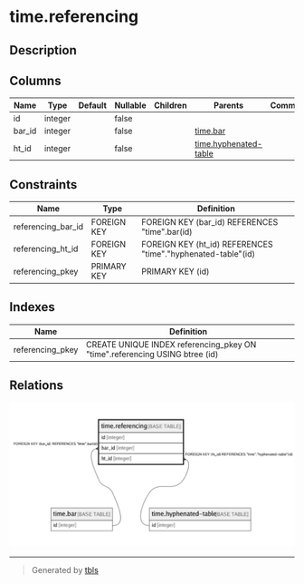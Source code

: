 # time.referencing

## Description

## Columns

| Name | Type | Default | Nullable | Children | Parents | Comment |
| ---- | ---- | ------- | -------- | -------- | ------- | ------- |
| id | integer |  | false |  |  |  |
| bar_id | integer |  | false |  | [time.bar](time.bar.md) |  |
| ht_id | integer |  | false |  | [time.hyphenated-table](time.hyphenated-table.md) |  |

## Constraints

| Name | Type | Definition |
| ---- | ---- | ---------- |
| referencing_bar_id | FOREIGN KEY | FOREIGN KEY (bar_id) REFERENCES "time".bar(id) |
| referencing_ht_id | FOREIGN KEY | FOREIGN KEY (ht_id) REFERENCES "time"."hyphenated-table"(id) |
| referencing_pkey | PRIMARY KEY | PRIMARY KEY (id) |

## Indexes

| Name | Definition |
| ---- | ---------- |
| referencing_pkey | CREATE UNIQUE INDEX referencing_pkey ON "time".referencing USING btree (id) |

## Relations

![er](time.referencing.png)

---

> Generated by [tbls](https://github.com/k1LoW/tbls)
